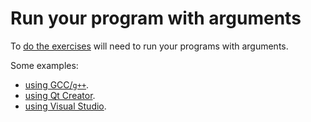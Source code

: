 # Run your program with arguments

To [do the exercises](do_the_exercise.md) will need to run your programs with arguments.

Some examples:

 * [using GCC/`g++`](run_your_program_with_arguments_gcc.md).
 * [using Qt Creator](run_your_program_with_arguments_qt_creator.md).
 * [using Visual Studio](run_your_program_with_arguments_vs.md).
